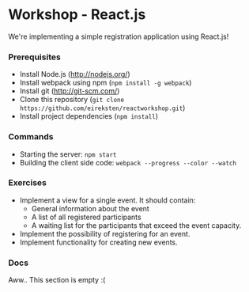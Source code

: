# Workshop - React.js

We're implementing a simple registration application using React.js!

### Prerequisites
- Install Node.js (http://nodejs.org/)
- Install webpack using npm (`npm install -g webpack`)
- Install git (http://git-scm.com/)
- Clone this repository (`git clone https://github.com/eireksten/reactworkshop.git`)
- Install project dependencies (`npm install`)

### Commands
- Starting the server: `npm start`
- Building the client side code: `webpack --progress --color --watch`

### Exercises

- Implement a view for a single event. It should contain:
  - General information about the event
  - A list of all registered participants
  - A waiting list for the participants that exceed the event capacity.
- Implement the possibility of registering for an event.
- Implement functionality for creating new events.

### Docs
Aww.. This section is empty :(